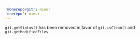 ```yaml
---
'@onerepo/git': minor
'onerepo': minor
---
```


`git.getStatus()` has been removed in favor of `git.isClean()` and `git.getModifiedFiles`
